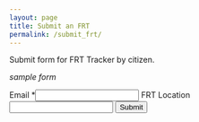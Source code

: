 ```yaml
---
layout: page
title: Submit an FRT
permalink: /submit_frt/
---
```


Submit form for FRT Tracker by citizen.

_sample form_

<form>
  <label>Email *</label><input type="email" name="">
  <label>FRT Location</label><input type="text" name="">
  <button>Submit</button>
</form>